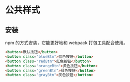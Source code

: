 
# 公共样式
<script setup>
    // import CustomComponent from "../components/el-button/index"
    // import CustomComponent11 from "../../lib/el-button/index"
    // import CustomComponent from "../../packages/button/index"
    // function randomColor() {//得到随机的颜色值
    //     var r = Math.floor(Math.random() * 256);
    //     var g = Math.floor(Math.random() * 256);
    //     var b = Math.floor(Math.random() * 256);
    //     return "rgb(" + r + "," + g + "," + b + ")";
    // }
    // import {ref} from "vue"
    // let refName=ref("vncEl")
    // let background=ref("rgb(40,40,40)")
    // setTimeout(()=>{
        
    //     refName.value="elel"
    //     console.log("refName",refName)
    // },10000)

    // setInterval(()=>{
        // background.value=randomColor()
    // },2000)
</script>

 <!-- <CustomComponent/> -->
<!-- <wh-novnc style="width:100%;height:500px" :background="background" :refName="refName" :password="'123456'" wsUrl="ws://192.168.200.141:8888/websockify?vm_uuid=2ffc76fa-c177-47d3-9f38-a712c1aec055"/> -->

## 安装
<div>npm 的方式安装，它能更好地和 webpack 打包工具配合使用。</div>

```html
<button>默认按钮</button>
<button class="blueBtn">蓝色按钮</button>
<button class="redBtn">红色按钮</button>
<button class="orangeBtn">黄色按钮</button>
<button class="greenBtn">绿色按钮</button>
<button class="grayBtn">灰色按钮</button>
```


